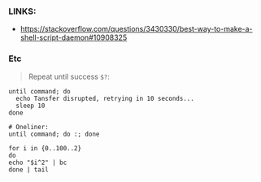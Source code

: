 ### LINKS:
- https://stackoverflow.com/questions/3430330/best-way-to-make-a-shell-script-daemon#10908325


### Etc
> Repeat until success `$?`:
```
until command; do
  echo Tansfer disrupted, retrying in 10 seconds...
  sleep 10
done

# Oneliner:
until command; do :; done
```


```
for i in {0..100..2}
do
echo "$i^2" | bc
done | tail
```
